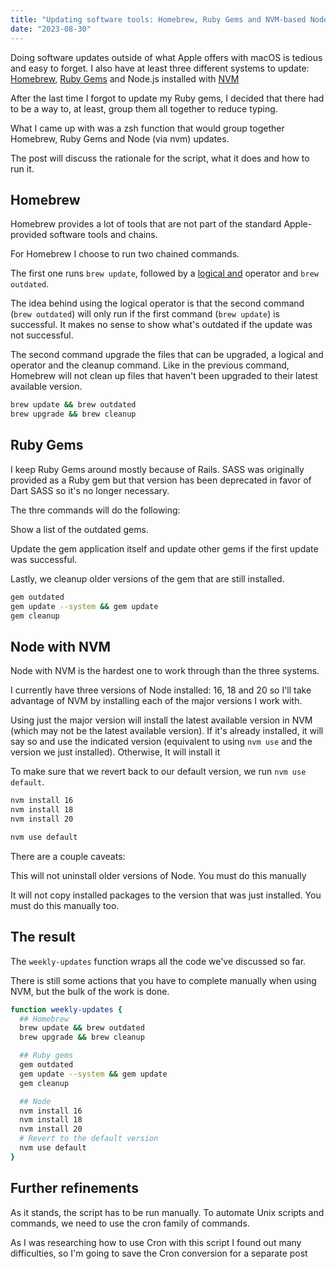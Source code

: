 ```yaml
---
title: "Updating software tools: Homebrew, Ruby Gems and NVM-based Node"
date: "2023-08-30"
---
```


Doing software updates outside of what Apple offers with macOS is tedious and easy to forget. I also have at least three different systems to update: [Homebrew](https://brew.sh/), [Ruby Gems](https://guides.rubygems.org/rubygems-basics/) and Node.js installed with [NVM](https://github.com/nvm-sh/nvm#readme)

After the last time I forgot to update my Ruby gems, I decided that there had to be a way to, at least, group them all together to reduce typing.

What I came up with was a zsh function that would group together Homebrew, Ruby Gems and Node (via nvm) updates.

The post will discuss the rationale for the script, what it does and how to run it.

## Homebrew

Homebrew provides a lot of tools that are not part of the standard Apple-provided software tools and chains.

For Homebrew I choose to run two chained commands.

The first one runs `brew update`, followed by a [logical and](https://linuxhint.com/bash-logical-and-operator/) operator and `brew outdated`.

The idea behind using the logical operator is that the second command (`brew outdated`) will only run if the first command (`brew update`) is successful. It makes no sense to show what's outdated if the update was not successful.

The second command upgrade the files that can be upgraded, a logical and operator and the cleanup command. Like in the previous command, Homebrew will not clean up files that haven't been upgraded to their latest available version.

```bash
brew update && brew outdated
brew upgrade && brew cleanup
```

## Ruby Gems

I keep Ruby Gems around mostly because of Rails. SASS was originally provided as a Ruby gem but that version has been deprecated in favor of Dart SASS so it's no longer necessary.

The thre commands will do the following:

Show a list of the outdated gems.

Update the gem application itself and update other gems if the first update was successful.

Lastly, we cleanup older versions of the gem that are still installed.

```bash
gem outdated
gem update --system && gem update
gem cleanup
```

## Node with NVM

Node with NVM is the hardest one to work through than the three systems.

I currently have three versions of Node installed: 16, 18 and 20 so I'll take advantage of NVM by installing each of the major versions I work with.

Using just the major version will install the latest available version in NVM (which may not be the latest available version). If it's already installed, it will say so and use the indicated version (equivalent to using `nvm use` and the version we just installed). Otherwise, It will install it

To make sure that we revert back to our default version, we run `nvm use default`.

```bash
nvm install 16
nvm install 18
nvm install 20

nvm use default
```

There are a couple caveats:

This will not uninstall older versions of Node. You must do this manually

It will not copy installed packages to the version that was just installed. You must do this manually too.

## The result

The `weekly-updates` function wraps all the code we've discussed so far.

There is still some actions that you have to complete manually when using NVM, but the bulk of the work is done.

```bash
function weekly-updates {
  ## Homebrew
  brew update && brew outdated
  brew upgrade && brew cleanup

  ## Ruby gems
  gem outdated
  gem update --system && gem update
  gem cleanup

  ## Node
  nvm install 16
  nvm install 18
  nvm install 20
  # Revert to the default version
  nvm use default
}
```

## Further refinements

As it stands, the script has to be run manually. To automate Unix scripts and commands, we need to use the cron family of commands.

As I was researching how to use Cron with this script I found out many difficulties, so I'm going to save the Cron conversion for a separate post
